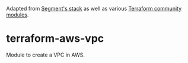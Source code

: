 Adapted from [Segment's stack](https://github.com/segmentio/stack) as well as various [Terraform community modules](https://github.com/terraform-aws-modules).

# terraform-aws-vpc
Module to create a VPC in AWS.
